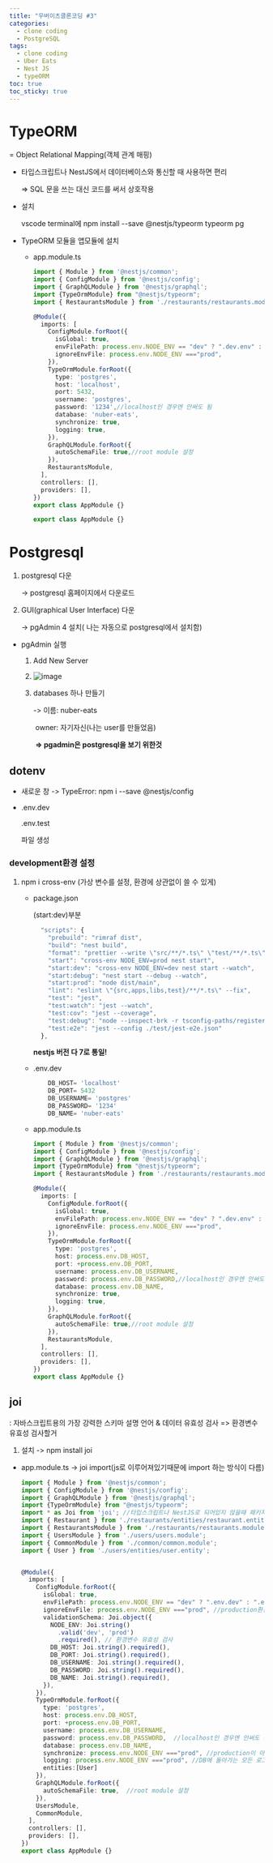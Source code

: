 ```yaml
---
title: "우버이츠클론코딩 #3"
categories:
  - clone coding
  - PostgreSQL
tags:
  - clone coding
  - Uber Eats
  - Nest JS
  - typeORM
toc: true
toc_sticky: true
---
```


# TypeORM

= Object Relational Mapping(객체 관계 매핑)

* 타입스크립트나 NestJS에서 데이터베이스와 통신할 때 사용하면 편리

  => SQL 문을 쓰는 대신 코드를 써서 상호작용

  

* 설치

  vscode terminal에 npm install --save @nestjs/typeorm typeorm pg



* TypeORM 모듈을 앱모듈에 설치

  * app.module.ts

    ```typescript
    import { Module } from '@nestjs/common';
    import { ConfigModule } from '@nestjs/config';
    import { GraphQLModule } from '@nestjs/graphql';
    import {TypeOrmModule} from "@nestjs/typeorm";
    import { RestaurantsModule } from './restaurants/restaurants.module';
    
    @Module({
      imports: [
        ConfigModule.forRoot({
          isGlobal: true,
          envFilePath: process.env.NODE_ENV == "dev" ? ".dev.env" : ".test.env",
          ignoreEnvFile: process.env.NODE_ENV ==="prod",
        }),
        TypeOrmModule.forRoot({
          type: 'postgres',
          host: 'localhost',
          port: 5432,
          username: 'postgres',
          password: '1234',//localhost인 경우엔 안써도 됨
          database: 'nuber-eats',
          synchronize: true,
          logging: true,
        }),
        GraphQLModule.forRoot({
          autoSchemaFile: true,//root module 설정
        }),
        RestaurantsModule,
      ],
      controllers: [],
      providers: [],
    })
    export class AppModule {}
    
    export class AppModule {}
    ```

    



# Postgresql

1. postgresql 다운

   -> postgresql 홈페이지에서 다운로드

2. GUI(graphical User Interface) 다운

   -> pgAdmin 4 설치( 나는 자동으로 postgresql에서 설치함)



* pgAdmin 실행

  1. Add New Server
  2. ![image](https://user-images.githubusercontent.com/79195793/126264150-ce98f349-790c-4c6d-9f4f-b6230e749935.png)

  3. databases 하나 만들기

     -> 이름: nuber-eats

     ​	owner: 자기자신(나는 user를 만들었음)

     ​	**=> pgadmin은 postgresql을 보기 위한것**



## dotenv

* 새로운  창 -> TypeError: npm i --save @nestjs/config 

* .env.dev

  .env.test

  파일 생성

### development환경 설정

1. npm i cross-env (가상 변수를 설정, 환경에 상관없이 쓸 수 있게)

   * package.json

     (start:dev)부분

     ```typescript
       "scripts": {
         "prebuild": "rimraf dist",
         "build": "nest build",
         "format": "prettier --write \"src/**/*.ts\" \"test/**/*.ts\"",
         "start": "cross-env NODE_ENV=prod nest start", 
         "start:dev": "cross-env NODE_ENV=dev nest start --watch",
         "start:debug": "nest start --debug --watch",
         "start:prod": "node dist/main",
         "lint": "eslint \"{src,apps,libs,test}/**/*.ts\" --fix",
         "test": "jest",
         "test:watch": "jest --watch",
         "test:cov": "jest --coverage",
         "test:debug": "node --inspect-brk -r tsconfig-paths/register -r ts-node/register node_modules/.bin/jest --runInBand",
         "test:e2e": "jest --config ./test/jest-e2e.json"
       },
     ```

     **nestjs 버전 다 7로 통일!**

   * .env.dev

     ```typescript
         DB_HOST= 'localhost'
         DB_PORT= 5432
         DB_USERNAME= 'postgres'
         DB_PASSWORD= '1234'
         DB_NAME= 'nuber-eats'
     ```

   * app.module.ts

     ```typescript
     import { Module } from '@nestjs/common';
     import { ConfigModule } from '@nestjs/config';
     import { GraphQLModule } from '@nestjs/graphql';
     import {TypeOrmModule} from "@nestjs/typeorm";
     import { RestaurantsModule } from './restaurants/restaurants.module';
     
     @Module({
       imports: [
         ConfigModule.forRoot({
           isGlobal: true,
           envFilePath: process.env.NODE_ENV == "dev" ? ".dev.env" : ".test.env",
           ignoreEnvFile: process.env.NODE_ENV ==="prod",
         }),
         TypeOrmModule.forRoot({
           type: 'postgres',
           host: process.env.DB_HOST,
           port: +process.env.DB_PORT,
           username: process.env.DB_USERNAME,
           password: process.env.DB_PASSWORD,//localhost인 경우엔 안써도 됨
           database: process.env.DB_NAME,
           synchronize: true,
           logging: true,
         }),
         GraphQLModule.forRoot({
           autoSchemaFile: true,//root module 설정
         }),
         RestaurantsModule,
       ],
       controllers: [],
       providers: [],
     })
     export class AppModule {}
     ```

## joi
: 자바스크립트용의 가장 강력한 스키마 설명 언어 & 데이터 유효성 검사
=> 환경변수 유효성 검사할거

1. 설치
  -> npm install joi
  
  * app.module.ts
    -> joi import(js로 이루어져있기때문에 import 하는 방식이 다름)
    ```typescript
    import { Module } from '@nestjs/common';
    import { ConfigModule } from '@nestjs/config';
    import { GraphQLModule } from '@nestjs/graphql';
    import {TypeOrmModule} from "@nestjs/typeorm";
    import * as Joi from 'joi'; //타입스크립트나 NestJS로 되어있지 않을때 패키지 import
    import { Restaurant } from './restaurants/entities/restaurant.entity';
    import { RestaurantsModule } from './restaurants/restaurants.module';
    import { UsersModule } from './users/users.module';
    import { CommonModule } from './common/common.module';
    import { User } from './users/entities/user.entity';


    @Module({
      imports: [
        ConfigModule.forRoot({
          isGlobal: true,
          envFilePath: process.env.NODE_ENV == "dev" ? ".env.dev" : ".env.test",
          ignoreEnvFile: process.env.NODE_ENV ==="prod", //production환경일땐 ConfigModule이 환경변수 파일 
          validationSchema: Joi.object({
            NODE_ENV: Joi.string()
              .valid('dev', 'prod')
              .required(), // 환경변수 유효성 검사
            DB_HOST: Joi.string().required(),
            DB_PORT: Joi.string().required(),
            DB_USERNAME: Joi.string().required(),
            DB_PASSWORD: Joi.string().required(),
            DB_NAME: Joi.string().required(),
          }),
        }),
        TypeOrmModule.forRoot({
          type: 'postgres',
          host: process.env.DB_HOST,
          port: +process.env.DB_PORT,
          username: process.env.DB_USERNAME,
          password: process.env.DB_PASSWORD,  //localhost인 경우엔 안써도 됨
          database: process.env.DB_NAME,
          synchronize: process.env.NODE_ENV ==="prod", //production이 아니면 true로
          logging: process.env.NODE_ENV ==="prod", //DB에 돌아가는 모든 로그 확인
          entities:[User] 
        }),
        GraphQLModule.forRoot({
          autoSchemaFile: true,  //root module 설정
        }),
        UsersModule,
        CommonModule,
      ],
      controllers: [],
      providers: [],
    })
    export class AppModule {}
    ```



